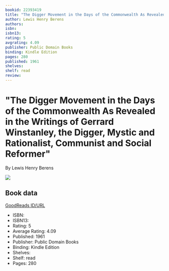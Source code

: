 ```yaml
---
bookid: 22393419
title: "The Digger Movement in the Days of the Commonwealth As Revealed in the Writings of Gerrard Winstanley, the Digger, Mystic and Rationalist, Communist and Social Reformer"
author: Lewis Henry Berens
authors: 
isbn: 
isbn13: 
rating: 5
avgrating: 4.09
publisher: Public Domain Books
binding: Kindle Edition
pages: 280
published: 1961
shelves: 
shelf: read
review: 
---
```


# "The Digger Movement in the Days of the Commonwealth As Revealed in the Writings of Gerrard Winstanley, the Digger, Mystic and Rationalist, Communist and Social Reformer"

By Lewis Henry Berens

![](https://i.gr-assets.com/images/S/compressed.photo.goodreads.com/books/1401733516l/22393419.jpg)

## Book data

[GoodReads ID/URL](https://www.goodreads.com/book/show/22393419)

- ISBN: 
- ISBN13: 
- Rating: 5
- Average Rating: 4.09
- Published: 1961
- Publisher: Public Domain Books
- Binding: Kindle Edition
- Shelves: 
- Shelf: read
- Pages: 280

